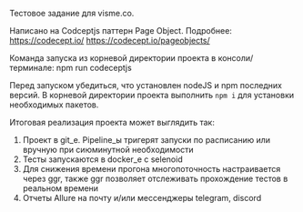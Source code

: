 Тестовое задание для visme.co.

Написано на Codceptjs паттерн Page Object.
Подробнее:
https://codecept.io/
https://codecept.io/pageobjects/

Команда запуска из корневой директории проекта в консоли/терминале:
npm run codeceptjs

Перед запуском убедиться, что установлен nodeJS и npm последних версий.
В корневой директории проекта выполнить `npm i` для установки необходимых пакетов.

Итоговая реализация проекта может выглядить так:
1. Проект в git_e. Pipeline_ы тригерят запуски по расписанию или вручную при сиюминутной необходимости
2. Тесты запускаются в docker_e с selenoid
3. Для снижения времени прогона многопоточность настраивается через ggr, также ggr позволяет отслеживать прохождение тестов в реальном времени
4. Отчеты Allure на почту и/или мессенджеры telegram, discord